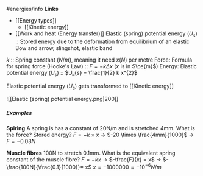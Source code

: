 #energies/info
**Links**
- [[Energy types]] 
	- [[Kinetic energy]] 
- [[Work and heat (Energy transfer)]] 
Elastic (spring) potential energy ($U_{s}$) :: Stored energy due to the deformation from equilibrium of an elastic
	Bow and arrow, slingshot, elastic band

$k$ :: Spring constant ($N/m$), meaning it need $x(N)$ per metre
Force: Formula for spring force (Hooke's Law) :: $F = -k \Delta x$  ($x$ is in $\ce{m}$)
Energy: Elastic potential energy ($U_{s}$) :: $U_{s} = \frac{1}{2} k x^{2}$

Elastic potential energy ($U_{s}$) gets transformed to [[Kinetic energy]] 

![[Elastic (spring) potential energy.png|200]]


##### Examples
**Spiring**
A spring is has a constant of 20N/m and is stretched 4mm. What is the force? Stored energy?
$F = -k \times x$ -> $-20 \times \frac{4mm}{1000}$
-> $F = -0.08N$

**Muscle fibres**
100N to stretch 0.1mm. What is the equivalent spring constant of the muscle fibre?
$F = -kx$
-> $-\frac{F}{x} = x$
-> $- \frac{100N}{\frac{0.1}{1000}}= x$
$x = -1000000 = -10^{-6}N/m$
